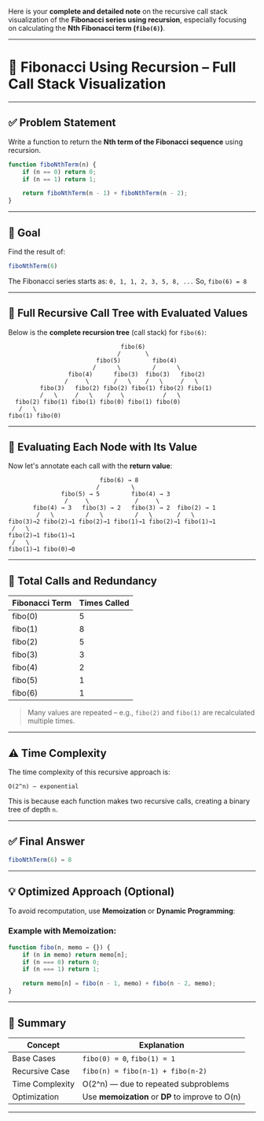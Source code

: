 
Here is your **complete and detailed note** on the recursive call stack visualization of the **Fibonacci series using recursion**, especially focusing on calculating the **Nth Fibonacci term (`fibo(6)`)**.

---

# 📘 Fibonacci Using Recursion – Full Call Stack Visualization

---

## ✅ Problem Statement

Write a function to return the **Nth term of the Fibonacci sequence** using recursion.

```js
function fiboNthTerm(n) {
    if (n == 0) return 0;
    if (n == 1) return 1;

    return fiboNthTerm(n - 1) + fiboNthTerm(n - 2);
}
```

---

## 🎯 Goal

Find the result of:

```js
fiboNthTerm(6)
```

The Fibonacci series starts as:
`0, 1, 1, 2, 3, 5, 8, ...`
So, `fibo(6) = 8`

---

## 🌳 Full Recursive Call Tree with Evaluated Values

Below is the **complete recursion tree** (call stack) for `fibo(6)`:

```
                                fibo(6)
                               /       \
                         fibo(5)         fibo(4)
                        /      \         /      \
                 fibo(4)      fibo(3)  fibo(3)   fibo(2)
                /     \       /   \    /   \     /   \
         fibo(3)   fibo(2) fibo(2) fibo(1) fibo(2) fibo(1)
         /   \     /   \    /   \           /   \
  fibo(2) fibo(1) fibo(1) fibo(0) fibo(1) fibo(0)
   /   \
fibo(1) fibo(0)
```

---

## 🧮 Evaluating Each Node with Its Value

Now let's annotate each call with the **return value**:

```
                          fibo(6) → 8
                         /         \
               fibo(5) → 5         fibo(4) → 3
                /     \             /     \
       fibo(4) → 3   fibo(3) → 2   fibo(3) → 2  fibo(2) → 1
        /   \         /   \         /   \       /   \
fibo(3)→2 fibo(2)→1 fibo(2)→1 fibo(1)→1 fibo(2)→1 fibo(1)→1
 /   \
fibo(2)→1 fibo(1)→1
 /   \
fibo(1)→1 fibo(0)→0
```

---

## 🔁 Total Calls and Redundancy

| Fibonacci Term | Times Called |
| -------------- | ------------ |
| fibo(0)        | 5            |
| fibo(1)        | 8            |
| fibo(2)        | 5            |
| fibo(3)        | 3            |
| fibo(4)        | 2            |
| fibo(5)        | 1            |
| fibo(6)        | 1            |

> Many values are repeated – e.g., `fibo(2)` and `fibo(1)` are recalculated multiple times.

---

## ⚠️ Time Complexity

The time complexity of this recursive approach is:

```
O(2^n) — exponential
```

This is because each function makes two recursive calls, creating a binary tree of depth `n`.

---

## ✅ Final Answer

```js
fiboNthTerm(6) = 8
```

---

## 💡 Optimized Approach (Optional)

To avoid recomputation, use **Memoization** or **Dynamic Programming**:

### Example with Memoization:

```js
function fibo(n, memo = {}) {
    if (n in memo) return memo[n];
    if (n === 0) return 0;
    if (n === 1) return 1;

    return memo[n] = fibo(n - 1, memo) + fibo(n - 2, memo);
}
```

---

## 📝 Summary

| Concept         | Explanation                                      |
| --------------- | ------------------------------------------------ |
| Base Cases      | `fibo(0) = 0`, `fibo(1) = 1`                     |
| Recursive Case  | `fibo(n) = fibo(n-1) + fibo(n-2)`                |
| Time Complexity | O(2^n) — due to repeated subproblems             |
| Optimization    | Use **memoization** or **DP** to improve to O(n) |

---